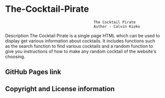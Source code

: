 # The-Cocktail-Pirate

                                            The Cocktail Pirate
                                            Author - Calvin Kioko
Description
The Cocktail Pirate is a single page HTML which can be used to display get various information about cocktails. It includes functions such as the search function to find various cocktails and a random function to give you instructions of how to make any random cocktail of the website's choosing.

 ## GitHub Pages link
 ## Copyright and License information